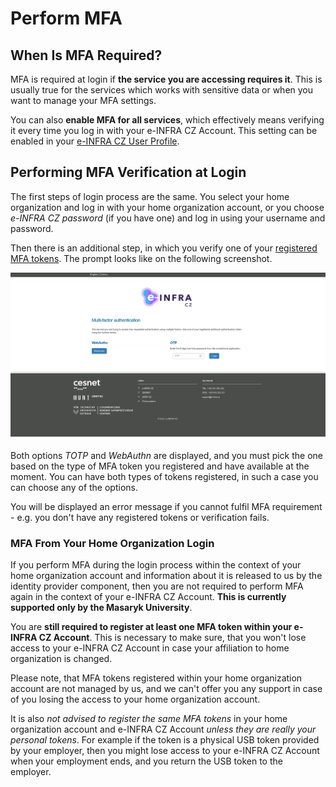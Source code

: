 # Perform MFA

## When Is MFA Required?

MFA is required at login if **the service you are accessing requires it**.
This is usually true for the services which works with sensitive data or
when you want to manage your MFA settings.

You can also **enable MFA for all services**, which effectively
means verifying it every time you log in with your e-INFRA CZ Account. This 
setting can be enabled in your [e-INFRA CZ User Profile](https://profile.e-infra.cz/profile/settings/auth).

## Performing MFA Verification at Login

The first steps of login process are the same. You select your home
organization and log in with your home organization account, or you choose
*e-INFRA CZ password* (if you have one) and log in using your
username and password.

Then there is an additional step, in which you verify one of your
[registered MFA tokens](./setup.md#add-first-token). The prompt looks like on the following
screenshot.

![](mfa.png)

Both options *TOTP* and *WebAuthn* are displayed, and you must pick the one
based on the type of MFA token you registered and have available at the
moment. You can have both types of tokens registered, in such a case you can
choose any of the options.

You will be displayed an error message if you cannot fulfil MFA
requirement - e.g. you don't have any registered tokens or verification fails.

### MFA From Your Home Organization Login

If you perform MFA during the login process within the context of your home
organization account and information about it is released to us by the identity
provider component, then you are not required to perform MFA again in the
context of your e-INFRA CZ Account. **This is currently supported only by the
Masaryk University**.

You are **still required to register at least one MFA token
within your e-INFRA CZ Account**. This is necessary to make sure, that you
won't lose access to your e-INFRA CZ Account in case your affiliation to 
home organization is changed.

Please note, that MFA tokens registered within your home organization
account are not managed by us, and we can't offer you any support in case of
you losing the access to your home organization account.

It is also *not advised to register the same MFA tokens* in your home
organization account and e-INFRA CZ Account *unless they are really your
personal tokens*. For example if the token is a physical USB token provided
by your employer, then you might lose access to your e-INFRA CZ
Account when your employment ends, and you return the USB token to the employer.
